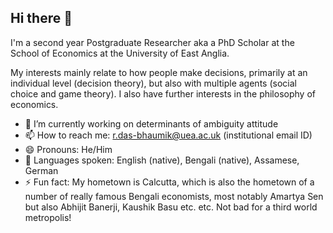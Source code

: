 ## Hi there 👋

I'm a second year Postgraduate Researcher aka a PhD Scholar at the School of Economics at the University of East Anglia. 

My interests mainly relate to how people make decisions, primarily at an individual level (decision theory), but also with multiple agents (social choice and game theory). I also have further interests in the philosophy of economics. 
- 🔭 I’m currently working on determinants of ambiguity attitude
- 📫 How to reach me: r.das-bhaumik@uea.ac.uk (institutional email ID)
- 😄 Pronouns: He/Him
- 💬 Languages spoken: English (native), Bengali (native), Assamese, German
-  ⚡ Fun fact: My hometown is Calcutta, which is also the hometown of a number of really famous Bengali economists, most notably Amartya Sen but also Abhijit Banerji, Kaushik Basu etc. etc. Not bad for a third world metropolis! 

  
<!--
**RitinkarDB/RitinkarDB** is a ✨ _special_ ✨ repository because its `README.md` (this file) appears on your GitHub profile.

Here are some ideas to get you started:

- 🔭 I’m currently working on ...
- 🌱 I’m currently learning ...
- 👯 I’m looking to collaborate on ...
- 🤔 I’m looking for help with ...
- 💬 Ask me about ...
- 📫 How to reach me: ...
- 😄 Pronouns: ...
- ⚡ Fun fact: ...
-->
